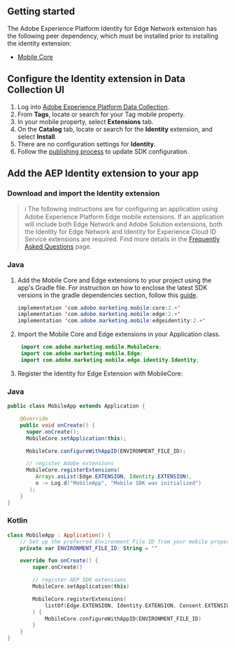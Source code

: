 ## Getting started

The Adobe Experience Platform Identity for Edge Network extension has the following peer dependency, which must be installed prior to installing the identity extension:
- [Mobile Core](https://github.com/adobe/aepsdk-core-android)

## Configure the Identity extension in Data Collection UI
1. Log into [Adobe Experience Platform Data Collection](https://experience.adobe.com/data-collection).
2. From **Tags**, locate or search for your Tag mobile property.
3. In your mobile property, select **Extensions** tab.
4. On the **Catalog** tab, locate or search for the **Identity** extension, and select **Install**.
5. There are no configuration settings for **Identity**.
6. Follow the [publishing process](https://developer.adobe.com/client-sdks/documentation/getting-started/create-a-mobile-property) to update SDK configuration.

## Add the AEP Identity extension to your app

### Download and import the Identity extension

> :information_source: The following instructions are for configuring an application using Adobe Experience Platform Edge mobile extensions. If an application will include both Edge Network and Adobe Solution extensions, both the Identity for Edge Network and Identity for Experience Cloud ID Service extensions are required. Find more details in the [Frequently Asked Questions](https://developer.adobe.com/client-sdks/documentation/identity-for-edge-network/faq) page.


### Java

1. Add the Mobile Core and Edge extensions to your project using the app's Gradle file.
For instruction on how to enclose the latest SDK versions in the gradle dependencies section, follow this [guide](placeholderlink).

   ```java
   implementation 'com.adobe.marketing.mobile:core:2.+'
   implementation 'com.adobe.marketing.mobile:edge:2.+'
   implementation 'com.adobe.marketing.mobile:edgeidentity:2.+'
   ```

2. Import the Mobile Core and Edge extensions in your Application class.

   ```java
    import com.adobe.marketing.mobile.MobileCore;
    import com.adobe.marketing.mobile.Edge;
    import com.adobe.marketing.mobile.edge.identity.Identity;
   ```

3. Register the Identity for Edge Extension with MobileCore:

### Java

```java
public class MobileApp extends Application {

    @Override
    public void onCreate() {
      super.onCreate();
      MobileCore.setApplication(this);

      MobileCore.configureWithAppID(ENVIRONMENT_FILE_ID);

      // register Adobe extensions
      MobileCore.registerExtensions(
         Arrays.asList(Edge.EXTENSION, Identity.EXTENSION),
         o -> Log.d("MobileApp", "Mobile SDK was initialized")
       );
    }
}
```
### Kotlin

```kotlin
class MobileApp : Application() {
    // Set up the preferred Environment File ID from your mobile property configured in Data Collection UI
    private var ENVIRONMENT_FILE_ID: String = ""

    override fun onCreate() {
        super.onCreate()

        // register AEP SDK extensions
        MobileCore.setApplication(this)

        MobileCore.registerExtensions(
            listOf(Edge.EXTENSION, Identity.EXTENSION, Consent.EXTENSION)
        ) {
            MobileCore.configureWithAppID(ENVIRONMENT_FILE_ID)
        }
    }
}
```
